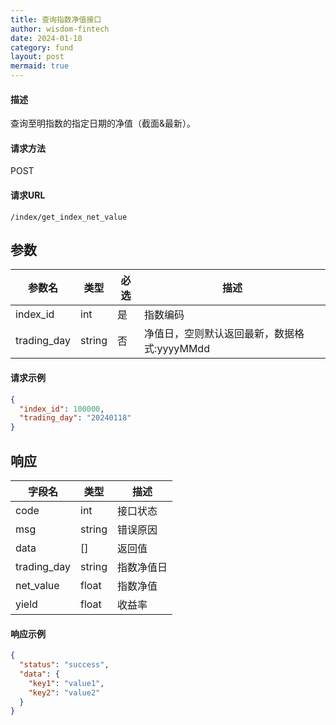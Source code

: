 ```yaml
---
title: 查询指数净值接口
author: wisdom-fintech
date: 2024-01-18
category: fund
layout: post
mermaid: true
---
```


#### 描述

查询至明指数的指定日期的净值（截面&最新）。

#### 请求方法

POST

#### 请求URL

`/index/get_index_net_value`

参数
-------------

| 参数名 | 类型 | 必选 | 描述 |
| ------ | ---- | ---- | ---- |
| index_id | int | 是 | 指数编码 |
| trading_day | string | 否 | 净值日，空则默认返回最新，数据格式:yyyyMMdd |

#### 请求示例
```json
{
  "index_id": 100000,
  "trading_day": "20240118"
}
```

响应
-------------


| 字段名 | 类型 |  描述 |
| ------ | ---- |  ---- |
|code				|int	|接口状态|
|msg				|string	|错误原因|
|data				|[]	|返回值|
|trading_day|string|指数净值日|
|net_value|float|指数净值|
|yield|float|收益率|



#### 响应示例

```json
{
  "status": "success",
  "data": {
    "key1": "value1",
    "key2": "value2"
  }
}

```
